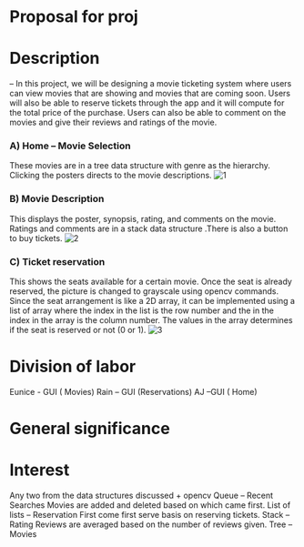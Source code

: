 # Proposal for proj 

# Description 
– In this project, we will be designing a movie ticketing system where users can view movies that are showing and movies that are coming soon. Users will also be able to reserve tickets through the app and it will compute for the total price of the purchase. Users can also be able to comment on the movies and give their reviews and ratings of the movie. 


### A)	Home – Movie Selection
These movies are in a tree data structure with genre as the hierarchy. Clicking the posters directs to the movie descriptions.
![1](https://cloud.githubusercontent.com/assets/16644615/17390153/fa103514-5a3c-11e6-9e52-adffb307986b.png)


### B)	Movie Description
This displays the poster, synopsis, rating, and comments on the movie. Ratings and comments are in a stack data structure .There is also a button to buy tickets.
![2](https://cloud.githubusercontent.com/assets/16644615/17390155/fa37e42e-5a3c-11e6-9082-a20855b78fad.png)


### C)	Ticket reservation
This shows the seats available for a certain movie. Once the seat is already reserved, the picture is changed to grayscale using opencv commands.  Since the seat arrangement is like a 2D array, it can be implemented using a list of array where the index in the list is the row number and the in the index in the array is the column number. The values in the array determines if the seat is reserved or not (0 or 1).
![3](https://cloud.githubusercontent.com/assets/16644615/17390156/fa5f386c-5a3c-11e6-8e04-1be0d7198c8d.png)

# Division of labor
Eunice - GUI ( Movies) 
Rain – GUI (Reservations)
AJ –GUI ( Home)

	
# General significance 

# Interest 
Any two from the data structures discussed + opencv
Queue – Recent  Searches
Movies are added and deleted based on which came first.
List of lists – Reservation
First come first serve basis on reserving tickets.
Stack – Rating
Reviews are averaged based on the number of reviews given.
Tree – Movies 


